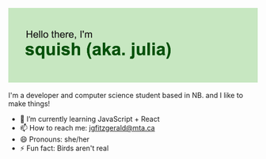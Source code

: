 ![alt text](header.png)


I'm a developer and computer science student based in NB.
and I like to make things!

- 🌱 I’m currently learning JavaScript + React
- 📫 How to reach me: jgfitzgerald@mta.ca
- 😄 Pronouns: she/her
- ⚡ Fun fact: Birds aren't real
